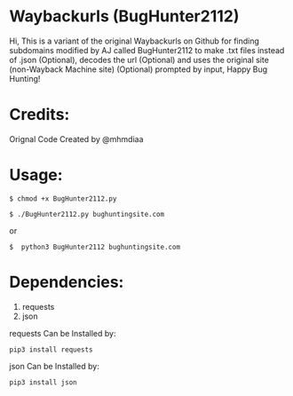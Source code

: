 # Waybackurls (BugHunter2112)
Hi, This is a variant of the original Waybackurls on Github for finding subdomains modified by AJ called BugHunter2112 to make .txt files instead of 
.json (Optional), decodes the url (Optional) and uses the original site (non-Wayback Machine site) (Optional) prompted by input,  Happy Bug Hunting!


# Credits:

Orignal Code Created by @mhmdiaa

# Usage:
```
$ chmod +x BugHunter2112.py

$ ./BugHunter2112.py bughuntingsite.com

```
or 
```
$  python3 BugHunter2112 bughuntingsite.com

```

# Dependencies:

1. requests
2. json

requests Can be Installed by:

```
pip3 install requests

```

json Can be Installed by:

```
pip3 install json

```



